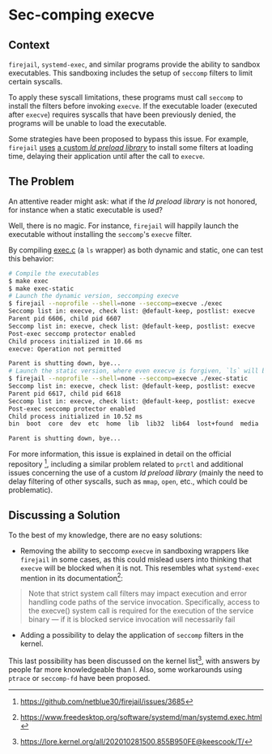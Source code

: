 # Sec-comping execve

## Context

`firejail`, `systemd-exec`, and similar programs provide the ability to sandbox executables. This sandboxing includes the setup of `seccomp` filters to limit certain syscalls.

To apply these syscall limitations, these programs must call `seccomp` to install the filters before invoking `execve`. If the executable loader (executed after `execve`) requires syscalls that have been previously denied, the programs will be unable to load the executable.

Some strategies have been proposed to bypass this issue. For example, `firejail` [uses](https://github.com/netblue30/firejail/blob/master/src/firejail/fs_trace.c#L105) [a custom *ld preload library*](https://github.com/netblue30/firejail/blob/master/src/libpostexecseccomp/libpostexecseccomp.c) to install some filters at loading time, delaying their application until after the call to `execve`.

## The Problem

An attentive reader might ask: what if the *ld preload library* is not honored, for instance when a static executable is used?

Well, there is no magic. For instance, `firejail` will happily launch the executable without installing the `seccomp`'s `execve` filter.

By compiling [exec.c](./exec.c) (a `ls` wrapper) as both dynamic and static, one can test this behavior:
```bash
# Compile the executables
$ make exec
$ make exec-static
# Launch the dynamic version, seccomping execve
$ firejail --noprofile --shell=none --seccomp=execve ./exec
Seccomp list in: execve, check list: @default-keep, postlist: execve
Parent pid 6606, child pid 6607
Seccomp list in: execve, check list: @default-keep, postlist: execve
Post-exec seccomp protector enabled
Child process initialized in 10.66 ms
execve: Operation not permitted

Parent is shutting down, bye...
# Launch the static version, where even execve is forgiven, `ls` will be launched
$ firejail --noprofile --shell=none --seccomp=execve ./exec-static 
Seccomp list in: execve, check list: @default-keep, postlist: execve
Parent pid 6617, child pid 6618
Seccomp list in: execve, check list: @default-keep, postlist: execve
Post-exec seccomp protector enabled
Child process initialized in 10.52 ms
bin  boot  core  dev  etc  home  lib  lib32  lib64  lost+found  media  mnt  proc  root  run  sbin  sys  tmp  usr  var  vmlinuz

Parent is shutting down, bye...
```

For more information, this issue is explained in detail on the official repository [^firejail], including a similar problem related to `prctl` and additional issues concerning the use of a custom *ld preload library* (mainly the need to delay filtering of other syscalls, such as `mmap`, `open`, etc., which could be problematic).

## Discussing a Solution

To the best of my knowledge, there are no easy solutions:

- Removing the ability to seccomp `execve` in sandboxing wrappers like `firejail` in some cases, as this could mislead users into thinking that `execve` will be blocked when it is not. This resembles what `systemd-exec` mention in its documentation[^systemd]:
> Note that strict system call filters may impact execution and error handling code paths of the service invocation. Specifically, access to the execve() system call is required for the execution of the service binary — if it is blocked service invocation will necessarily fail

- Adding a possibility to delay the application of `seccomp` filters in the kernel.

This last possibility has been discussed on the kernel list[^kernel], with answers by people far more knowledgeable than I. Also, some workarounds using `ptrace` or `seccomp-fd` have been proposed.

[^firejail]: https://github.com/netblue30/firejail/issues/3685
[^kernel]: https://lore.kernel.org/all/202010281500.855B950FE@keescook/T/
[^systemd]: https://www.freedesktop.org/software/systemd/man/systemd.exec.html